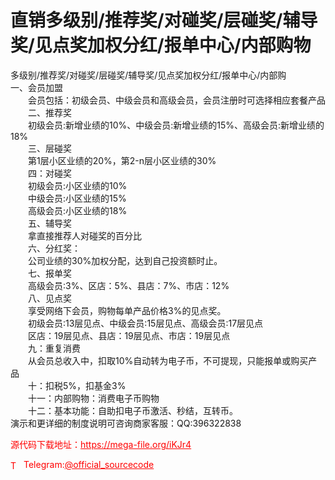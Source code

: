 # 直销多级别/推荐奖/对碰奖/层碰奖/辅导奖/见点奖加权分红/报单中心/内部购物

多级别/推荐奖/对碰奖/层碰奖/辅导奖/见点奖加权分红/报单中心/内部购<br>一、会员加盟<br>　　会员包括：初级会员、中级会员和高级会员，会员注册时可选择相应套餐产品<br>　　二、推荐奖<br>　　初级会员:新增业绩的10%、中级会员:新增业绩的15%、高级会员:新增业绩的18%<br>　　三、层碰奖<br>　　第1层小区业绩的20%，第2-n层小区业绩的30%<br>　　四：对碰奖<br>　　初级会员:小区业绩的10%<br>　　中级会员:小区业绩的15%<br>　　高级会员:小区业绩的18%<br>　　五、辅导奖<br>　　拿直接推荐人对碰奖的百分比<br>　　六、分红奖：<br>　　公司业绩的30%加权分配，达到自己投资额时止。<br>　　七、报单奖<br>　　高级会员:3%、区店：5%、县店：7%、市店：12%<br>　　八、见点奖<br>　　享受网络下会员，购物每单产品价格3%的见点奖。<br>　　初级会员:13层见点、中级会员:15层见点、高级会员:17层见点<br>　　区店：19层见点、县店：19层见点、市店：19层见点<br>　　九：重复消费<br>　　从会员总收入中，扣取10%自动转为电子币，不可提现，只能报单或购买产品<br>　　十：扣税5%，扣基金3%<br>　　十一：内部购物：消费电子币购物<br>　　十二：基本功能：自助扣电子币激活、秒结，互转币。<br>演示和更详细的制度说明可咨询商家客服：QQ:396322838<br>


<p style="color: red;">源代码下载地址：<a href="https://mega-file.org/iKJr4" style="color: red;">https://mega-file.org/iKJr4</a></p><p style="color: red;"><img src="https://cdn-icons-png.flaticon.com/512/2111/2111646.png" alt="Telegram Icon" style="width: 16px; vertical-align: middle; margin-right: 5px;">Telegram:<a href="https://t.me/official_sourcecode" style="color: red;">@official_sourcecode</a></p>